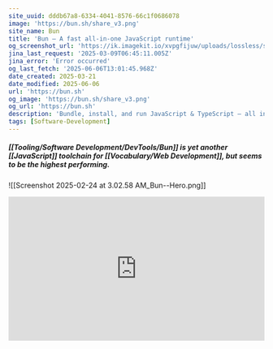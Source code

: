 ```yaml
---
site_uuid: dddb67a8-6334-4041-8576-66c1f0686078
image: 'https://bun.sh/share_v3.png'
site_name: Bun
title: 'Bun — A fast all-in-one JavaScript runtime'
og_screenshot_url: 'https://ik.imagekit.io/xvpgfijuw/uploads/lossless/screenshots/20250605_Bun_og_screenshot.jpeg'
jina_last_request: '2025-03-09T06:45:11.005Z'
jina_error: 'Error occurred'
og_last_fetch: '2025-06-06T13:01:45.968Z'
date_created: 2025-03-21
date_modified: 2025-06-06
url: 'https://bun.sh'
og_image: 'https://bun.sh/share_v3.png'
og_url: 'https://bun.sh'
description: 'Bundle, install, and run JavaScript & TypeScript — all in Bun. Bun is a new JavaScript runtime with a native bundler, transpiler, task runner, and npm client built-in.'
tags: [Software-Development]
---
```


##### [[Tooling/Software Development/DevTools/Bun]] is yet another [[JavaScript]] toolchain for [[Vocabulary/Web Development]], but seems to be the highest performing.
![[Screenshot 2025-02-24 at 3.02.58 AM_Bun--Hero.png]]
<iframe style="aspect-ratio:16/9;width:100%;height:auto" src="https://www.youtube.com/embed/IDHHDnWjhAc?si=EtvsB6DeMQeOUA1k&amp;controls=0" title="YouTube video player" frameborder="0" allow="accelerometer; autoplay; clipboard-write; encrypted-media; gyroscope; picture-in-picture; web-share" referrerpolicy="strict-origin-when-cross-origin" allowfullscreen></iframe>